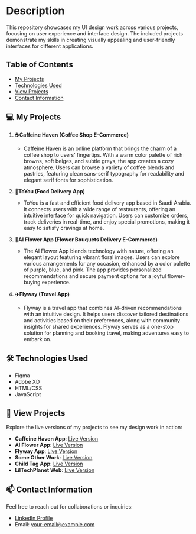 # Description
This repository showcases my UI design work across various projects, focusing on user experience and interface design. The included projects demonstrate my skills in creating visually appealing and user-friendly interfaces for different applications.

## Table of Contents
- [My Projects](#my-projects)
- [Technologies Used](#technologies-used)
- [View Projects](#view-projects)
- [Contact Information](#contact-information)

## 💻 My Projects
1. **☕Caffeine Haven (Coffee Shop E-Commerce)**
   - Caffeine Haven is an online platform that brings the charm of a coffee shop to users’ fingertips. With a warm color palette of rich browns, soft beiges, and subtle greys, the app creates a cozy atmosphere. Users can browse a variety of coffee blends and pastries, featuring clean sans-serif typography for readability and elegant serif fonts for sophistication.

2. **🍟ToYou (Food Delivery App)**
   - ToYou is a fast and efficient food delivery app based in Saudi Arabia. It connects users with a wide range of restaurants, offering an intuitive interface for quick navigation. Users can customize orders, track deliveries in real-time, and enjoy special promotions, making it easy to satisfy cravings at home.

3. **💐AI Flower App (Flower Bouquets Delivery E-Commerce)**
   - The AI Flower App blends technology with nature, offering an elegant layout featuring vibrant floral images. Users can explore various arrangements for any occasion, enhanced by a color palette of purple, blue, and pink. The app provides personalized recommendations and secure payment options for a joyful flower-buying experience.

4. **✈️Flyway (Travel App)**
   - Flyway is a travel app that combines AI-driven recommendations with an intuitive design. It helps users discover tailored destinations and activities based on their preferences, along with community insights for shared experiences. Flyway serves as a one-stop solution for planning and booking travel, making adventures easy to embark on.

## 🛠️ Technologies Used
- Figma
- Adobe XD
- HTML/CSS
- JavaScript

## 💫 View Projects
Explore the live versions of my projects to see my design work in action:

- **Caffeine Haven App**: [Live Version](https://figmashort.link/3WecSd)
- **AI Flower App**: [Live Version](https://figmashort.link/cnXdiN)
- **Flyway App**: [Live Version](https://figmashort.link/25nwwh)
- **Some Other Work**: [Live Version](https://figmashort.link/RWrWwk)
- **Child Tag App**: [Live Version](https://figmashort.link/meyMwM)
- **LilTechPlanet Web**: [Live Version](https://liltechplanet.github.io/index.html)

## 📫 Contact Information
Feel free to reach out for collaborations or inquiries:
- [LinkedIn Profile](your-linkedin-url)
- Email: your-email@example.com
